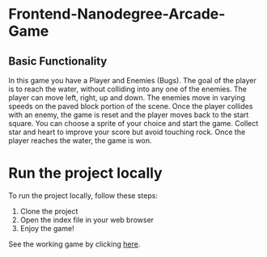 Frontend-Nanodegree-Arcade-Game
===============================

## Basic Functionality

In this game you have a Player and Enemies (Bugs). The goal of the player is to reach the water, without colliding into any one of the enemies. The player can move left, right, up and down. The enemies move in varying speeds on the paved block portion of the scene. Once the player collides with an enemy, the game is reset and the player moves back to the start square. You can choose a sprite of your choice and start the game. Collect star and heart to improve your score but avoid touching rock. Once the player reaches the water, the game is won.

# Run the project locally

To run the project locally, follow these steps:

1. Clone the project
2. Open the index file in your web browser
3. Enjoy the game!


See the working game by clicking [here](https://beastmaster07.github.io/arcade-game).

